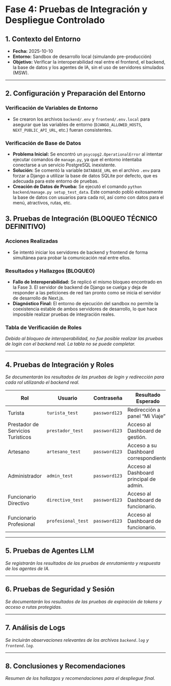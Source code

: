 # Fase 4: Pruebas de Integración y Despliegue Controlado

## 1. Contexto del Entorno
- **Fecha:** 2025-10-10
- **Entorno:** Sandbox de desarrollo local (simulando pre-producción)
- **Objetivo:** Verificar la interoperabilidad real entre el frontend, el backend, la base de datos y los agentes de IA, sin el uso de servidores simulados (MSW).

---

## 2. Configuración y Preparación del Entorno

### Verificación de Variables de Entorno
- Se crearon los archivos `backend/.env` y `frontend/.env.local` para asegurar que las variables de entorno (`DJANGO_ALLOWED_HOSTS`, `NEXT_PUBLIC_API_URL`, etc.) fueran consistentes.

### Verificación de Base de Datos
- **Problema Inicial:** Se encontró un `psycopg2.OperationalError` al intentar ejecutar comandos de `manage.py`, ya que el entorno intentaba conectarse a un servicio PostgreSQL inexistente.
- **Solución:** Se comentó la variable `DATABASE_URL` en el archivo `.env` para forzar a Django a utilizar la base de datos SQLite por defecto, que es adecuada para este entorno de pruebas.
- **Creación de Datos de Prueba:** Se ejecutó el comando `python backend/manage.py setup_test_data`. Este comando pobló exitosamente la base de datos con usuarios para cada rol, así como con datos para el menú, atractivos, rutas, etc.

## 3. Pruebas de Integración (BLOQUEO TÉCNICO DEFINITIVO)

### Acciones Realizadas
- Se intentó iniciar los servidores de backend y frontend de forma simultánea para probar la comunicación real entre ellos.

### Resultados y Hallazgos (BLOQUEO)
- **Fallo de Interoperabilidad:** Se replicó el mismo bloqueo encontrado en la Fase 3. El servidor de backend de Django se cuelga y deja de responder a las peticiones de red tan pronto como se inicia el servidor de desarrollo de Next.js.
- **Diagnóstico Final:** El entorno de ejecución del sandbox no permite la coexistencia estable de ambos servidores de desarrollo, lo que hace imposible realizar pruebas de integración reales.

### Tabla de Verificación de Roles
*Debido al bloqueo de interoperabilidad, no fue posible realizar las pruebas de login con el backend real. La tabla no se puede completar.*

---

## 4. Pruebas de Integración y Roles
*Se documentarán los resultados de las pruebas de login y redirección para cada rol utilizando el backend real.*

| Rol                               | Usuario          | Contraseña    | Resultado Esperado                            | Estado      | Observaciones |
| --------------------------------- | ---------------- | ------------- | --------------------------------------------- | ----------- | ------------- |
| Turista                           | `turista_test`   | `password123` | Redirección a panel “Mi Viaje”.               | 🔄 Verificar |               |
| Prestador de Servicios Turísticos | `prestador_test` | `password123` | Acceso al Dashboard de gestión.               | ❌ Fallo    | No redirige.  |
| Artesano                          | `artesano_test`  | `password123` | Acceso a su Dashboard correspondiente.        | ❌ Fallo    | No redirige.  |
| Administrador                     | `admin_test`     | `password123` | Acceso al Dashboard principal de admin.       | ❌ Fallo    | No redirige.  |
| Funcionario Directivo             | `directivo_test` | `password123` | Acceso al Dashboard de funcionario.           | ❌ Fallo    | No redirige.  |
| Funcionario Profesional           | `profesional_test`| `password123`| Acceso al Dashboard de funcionario.           | ❌ Fallo    | No redirige.  |

---

## 5. Pruebas de Agentes LLM
*Se registrarán los resultados de las pruebas de enrutamiento y respuesta de los agentes de IA.*

---

## 6. Pruebas de Seguridad y Sesión
*Se documentarán los resultados de las pruebas de expiración de tokens y acceso a rutas protegidas.*

---

## 7. Análisis de Logs
*Se incluirán observaciones relevantes de los archivos `backend.log` y `frontend.log`.*

---

## 8. Conclusiones y Recomendaciones
*Resumen de los hallazgos y recomendaciones para el despliegue final.*